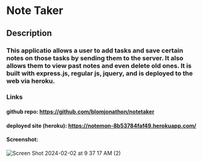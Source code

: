 # Note Taker
## Description
### This applicatio allows a user to add tasks and save certain notes on those tasks by sending them to the server. It also allows them to view past notes and even delete old ones. It is built with express.js, regular js, jquery, and is deployed to the web via heroku.

### Links
#### github repo: https://github.com/blomjonathon/notetaker
#### deployed site (heroku): https://notemon-8b53784faf49.herokuapp.com/

#### Screenshot:

![Screen Shot 2024-02-02 at 9 37 17 AM (2)](https://github.com/blomjonathon/notetaker/assets/126799836/0d02dd04-0f11-4a61-a41f-48c73d8b11bb)


